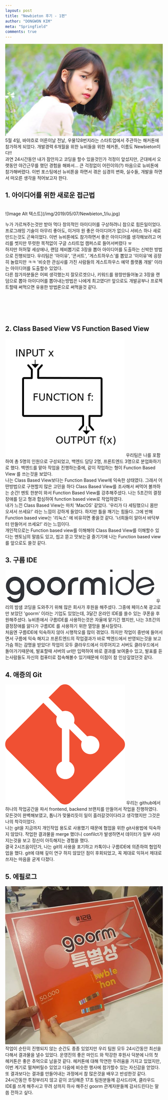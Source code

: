 ```yaml
---
layout: post
title: "Newbieton 후기 - 1편"
author: "DONGWON KIM"
meta: "Springfield"
comments: true
---
```


![Image Alt 텍스트](/img/2019/05/07/Newbieton_1/iu.jpg)
5월 4일, 바야흐로 어른이날 전날, 우물128번지라는 스타트업에서 주관하는 해커톤에 참가하게 되었다. 
개발경력 6개월을 위한 뉴비들을 위한 헤커톤, 이름도 Newbieton이다!! 
<br/>
과연 24시간동안 내가 잠안자고 코딩을 할수 있을것인가 걱정이 앞섰지만, 
군대에서 오랫동안 야간근무를 했던 경험을 해봐서...
큰 걱정없이 어린이의(?) 마음으로 뉴비톤에 참가해버렸다. 
이번 포스팅에선 뉴비톤을 하면서 겪은 심경의 변화, 실수들, 개발을 하면서 떠오른 생각을 적어보고자 한다.

## 1. 아이디어를 위한 새로운 접근법
<br/> 
![Image Alt 텍스트](/img/2019/05/07/Newbieton_1/iu.jpg)

누가 가르쳐주는것만 받아 먹다 창의적인 아이디어를 구상하려니 참으로 힘든일이었다. 
프로그래밍 기술이 아무리 좋아도, 이거야 원 좋은 아이디어가 없으니 서비스 하나 새로 만드는것도 
곤욕이었다. 이번 뉴비톤에도 참가하면서 좋은 아이디어를 생각해보려고 머리를 썻지만 뚜렷한 목적없이 
구글 스타트업 캠퍼스로 들어서버렸다 ㅠ
<br/>
하지만 허허헣 세상에나, 랜덤 제비뽑기로 3장을 뽑아 아이디어를 도출하는 신박한 방법으로 
진행되었다. 우리팀은 '아이유', '콘서트', '게스트하우스'를 뽑았고 '이이유'에 굉장히 놀랐지만 ㅋㅋ
'비슷한 관심사를 가진 사람들의 게스트하우스 예약 플랫폼 개발' 이라는 아이디어를 도출할수 있었다.
<br/>
다른 참가자분들은 어찌 생각했는지 잘모르겟으나, 키워드를 왕창만들어놓고 3장을 랜덤으로 뽑아
아이디어를 뽑아내는방법은 나에게 최고였다!! 앞으로도 개발공부나 프로젝트할때 써먹으면 유용한 
방법론으로 써먹을것 같다.

<br/><br/><br/><br/>
## 2. Class Based View VS Function Based View
![Image Alt 텍스트](/img/2019/05/07/Newbieton_1/function.png)
우리팀은 나를 포함하여 총 5명의 인원으로 구성되었고, 백엔드 담당 2명, 프론트엔드 3명으로 
분업화하기로 했다. 백엔드를 맡아 작업을 진행하는중에, 같이 작업하는 형이 Function Based View
를 쓰는것을 보았다.
<br>
나는 Class Based View보다는 Function Based View에 익숙한 상태였다.
그래서 어떤방법으로 구현할지 많은 고민을 하다 Class Based View를 조사해서 써먹어 볼까하는 순간!
멘토 한분이 와서 Function Based View를 강추해주셨다. 
나는 5초간의 결정장애를 딛고 형과 합심하여 function based view로 작업하였다.
<br>
내가 느낀 Class Based View는 마치 'MacOS' 같았다. '우리가 다 세팅했으니 몸만 오셔서
쓰세요!' 라는 느낌이 강하게 들었다. 하지만 틀을 깨기는 힘들다. 그에 반해 Function based view는
'리눅스' 에 비유히면 좋을것 같다. '너희들이 알아서 바닥부터 만들어서 쓰세요!' 라는 느낌이다.
<br>
개인적으로는 Function based view를 이해해야 Class Based View를 이해할수 있다는 멘토님의 
말씀도 있고, 씹고 뜯고 맛보는걸 즐기기애 나는 Function based view를 앞으로도 쓸것 같다.

## 3. 구름 IDE
![Image Alt 텍스트](/img/2019/05/07/Newbieton_1/goorm.png)
우리의 밤샘 코딩을 도와주기 위해 많은 회사가 후원을 해주셨다. 그중에 페이스북 광고로만 보았던
'goorm' 이라는 기업도 있었는데, 3달간 온라인 IDE를 쓸수 있는 쿠폰을 후원해주셨다. 
뉴비톤에서 구름IDE를 사용하는것은 자율에 맡기긴 했지만, 나는 3초간의 결정장애를 앓다가 구름IDE
를 사용하기 위한 열망을 불사질럿다.
<br>
처음엔 구름IDE에 익숙하지 않아 시행착오를 많이 겪었다. 하지만 작업이 중반에 들어서면서 구름에 익숙
해지고 프론트엔드의 작업결과가 바로 백엔드에서 반영되는것을 보고 가슴 뛰는 감명을 받았다!
작업이 모두 클라우드에서 이루어지고 서버도 클라우드에서 돌아가기때문에, 발표할때 서버의 url만 입력하여
바로 결과를 보여줄수 있고, 발표를 듣는사람들도 자신의 컴퓨터로 접속해볼수 있기때문에 이점이 참 인상깊었던것 같다.


## 4. 애증의 Git 
![Image Alt 텍스트](/img/2019/05/07/Newbieton_1/git.png)
우리는 github에서 하나의 작업공간을 파서 frontend, backend 브랜치를 만들어서
작업을 진행하였다. 모든것이 완벽해보였고, 톱니가 맞물리듯이 일이 흘러갈것이다라고 생각했지만
그것은 나의 착각이었다.
<br>
나는 git을 지금까지 개인작업 용도로 사용했기 때문에 협업을 위한 git사용법에 익숙하지 않았다.
작업한 결과물을 merge 했더니 confilct가 발생하면서 데이터가 일부 사라지는것을 보고
정신이 아득해지는 경험을 했다.
<br>
결국 2시즈음이던가, 나는 git의 사용을 포기하고 카톡이나 구름IDE에 의존하여 협업작업을 했다.
git에 대해 깊이 연구 하지 않았던 점이 후회되었고, 꼭 제대로 익혀서 제대로 쓰자는 마음을 굳게 다졌다.


## 5. 에필로그
![Image Alt 텍스트](/img/2019/05/07/Newbieton_1/reward.jpg)
작업이 순탄히 진행되지 않는 순간도 종종 있었지만 우리 팀원 모두 24시간동안 최선을 다해서
결과물을 낼수 있었다. 운영진의 좋은 마인드 와 막강한 후원사 덕분에 나의 첫 헤커톤은
좋은 추억으로 남을것 같다. 헤커톤에 대해 막연한 두려움을 가지고 있었지만, 이번 계기로 떨쳐버릴수 있었고 
다음에 비슷한 행사에 참가할수 있는 자신감을 얻었다. 
또 결과보다는 결과를 만들어내는 과정에서 참 많은것을 배우고 반성한것 같다.
<br>
24시간동안 투정부리지 않고 같이 코딩해준 17조 팀원분들께 감사드리며, 클라우드 IDE를 쓰게 해주시고
무려 상까지 하사 해주신 goorm 관계자분들께 감사드린다는 말씀 전하고 싶다.


